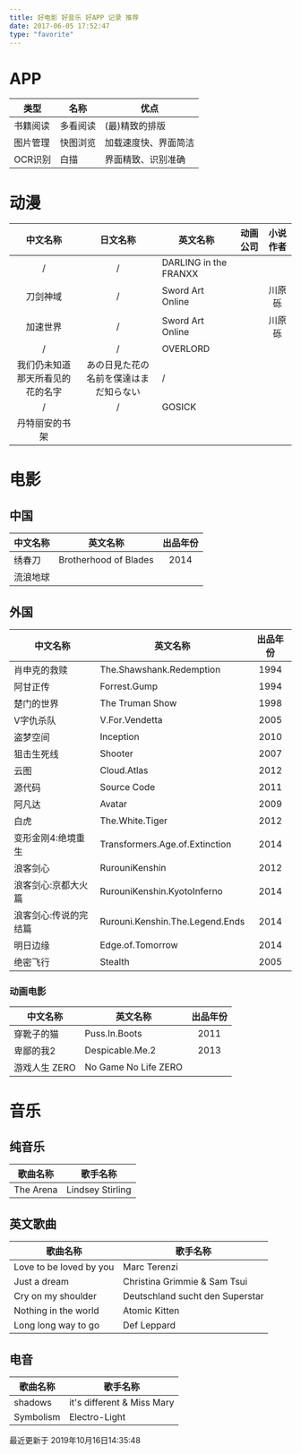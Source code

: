 ```yaml
---
title: 好电影 好音乐 好APP 记录 推荐
date: 2017-06-05 17:52:47
type: "favorite"
---
```


# APP

类型|名称|优点
---|---|---
书籍阅读|多看阅读|(最)精致的排版
图片管理|快图浏览|加载速度快、界面简洁
OCR识别|白描|界面精致、识别准确

# 动漫

中文名称|日文名称|英文名称|动画公司|小说作者
:-:|:-:|---|---|:-:
/|/|DARLING in the FRANXX||
刀剑神域|/|Sword Art Online||川原砾
加速世界|/|Sword Art Online||川原砾
/|/|OVERLORD||
我们仍未知道那天所看见的花的名字|あの日見た花の名前を僕達はまだ知らない|/||
/|/|GOSICK||
丹特丽安的书架||||

# 电影

## 中国

中文名称|英文名称|出品年份
---|---|:-:
绣春刀|Brotherhood of Blades|2014
流浪地球||

## 外国

中文名称|英文名称|出品年份
---|---|:-:
肖申克的救赎|The.Shawshank.Redemption|1994
阿甘正传|Forrest.Gump|1994
楚门的世界|The Truman Show|1998
V字仇杀队|V.For.Vendetta|2005
盗梦空间|Inception|2010
狙击生死线|Shooter|2007
云图|Cloud.Atlas|2012
源代码|Source Code|2011
阿凡达|Avatar|2009
白虎|The.White.Tiger|2012
变形金刚4:绝境重生|Transformers.Age.of.Extinction|2014
浪客剑心|RurouniKenshin|2012
浪客剑心:京都大火篇|RurouniKenshin.KyotoInferno|2014
浪客剑心:传说的完结篇|Rurouni.Kenshin.The.Legend.Ends|2014
明日边缘|Edge.of.Tomorrow|2014
绝密飞行|Stealth|2005

### 动画电影

中文名称|英文名称|出品年份
---|---|:-:
穿靴子的猫|Puss.In.Boots|2011
卑鄙的我2|Despicable.Me.2|2013
游戏人生 ZERO|No Game No Life ZERO|

# 音乐

## 纯音乐

歌曲名称|歌手名称
---|---
The Arena|Lindsey Stirling

## 英文歌曲

歌曲名称|歌手名称
---|---
Love to be loved by you|Marc Terenzi
Just a dream|Christina Grimmie & Sam Tsui
Cry on my shoulder|Deutschland sucht den Superstar
Nothing in the world|Atomic Kitten
Long long way to go|Def Leppard

## 电音

歌曲名称|歌手名称
---|---
shadows|it's different & Miss Mary
Symbolism|Electro-Light

最近更新于 2019年10月16日14:35:48